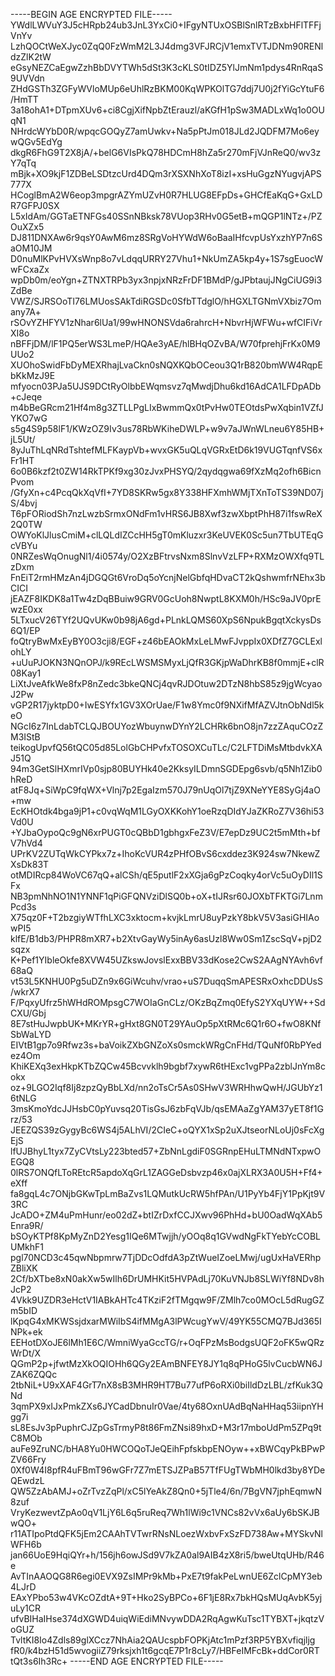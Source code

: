 -----BEGIN AGE ENCRYPTED FILE-----
YWdlLWVuY3J5cHRpb24ub3JnL3YxCi0+IFgyNTUxOSBlSnlRTzBxbHFlTFFjVnYv
LzhQOCtWeXJyc0ZqQ0FzWmM2L3J4dmg3VFJRCjV1emxTVTJDNm90RENldzZlK2tW
eGsyNEZCaEgwZzhBbDVYTWh5dSt3K3cKLS0tIDZ5YlJmNm1pdys4RnRqaS9UVVdn
ZHdGSTh3ZGFyWVloMUp6eUhlRzBKM00KqWPKOlTG7ddj7U0j2fYiGcYtuF6/HmTT
3a18ohA1+DTpmXUv6+ci8CgjXifNpbZtErauzl/aKGfH1pSw3MADLxWq1o0OUqN1
NHrdcWYbD0R/wpqcGOQyZ7amUwkv+Na5pPtJm018JLd2JQDFM7Mo6eywQGv5EdYg
dkgR6FhG9T2X8jA/+belG6VIsPkQ78HDCmH8hZa5r270mFjVJnReQ0/wv3zY7qTq
mBjk+XO9kjF1ZDBeLSDtzcUrd4DQm3rXSXNhXoT8izI+xsHuGgzNYugvjAPS777X
HCoglBmA2W6eop3mpgrAZYmUZvH0R7HLUG8EFpDs+GHCfEaKqG+GxLDR7GFPJ0SX
L5xIdAm/GGTaETNFGs40SSnNBksk78VUop3RHv0G5etB+mQGP1lNTz+/PZOuXZx5
DJ811DNXAw6r9qsY0AwM6mz8SRgVoHYWdW6oBaaIHfcvpUsYxzhYP7n6SaOM10JM
D0nuMlKPvHVXsWnp8o7vLdqqURRY27Vhu1+NkUmZA5kp4y+1S7sgEuocWwFCxaZx
wpDb0m/eoYgn+ZTNXTRPb3yx3npjxNRzFrDF1BMdP/gJPbtaujJNgCiUG9i3ZdBe
VWZ/SJRSOoTI76LMUosSAkTdiRGSDc0SfbTTdglO/hHGXLTGNmVXbiz7Omany7A+
rSOvYZHFYV1zNhar6lUa1/99wHNONSVda6rahrcH+NbvrHjWFWu+wfCIFiVrXI8o
nBFFjDM/lF1PQ5erWS3LmeP/HQAe3yAE/hlBHqOZvBA/W70fprehjFrKx0M9UUo2
XUOhoSwidFbDyMEXRhajLvaCkn0sNQXKQbOCeou3Q1rB820bmWW4RqpEbKkMzJ9E
mfyocn03PJa5UJS9DCtRyOlbbEWqmsvz7qMwdjDhu6kd16AdCA1LFDpADb+cJeqe
m4bBeGRcm21Hf4m8g3ZTLLPgLIxBwmmQx0tPvHw0TEOtdsPwXqbin1VZfJYKO7wG
s5g4S9p58lF1/KWzOZ9Iv3us78RbWKiheDWLP+w9v7aJWnWLneu6Y85HB+jL5Ut/
8yJuThLqNRdTshtefMLFKaypVb+wvxGK5uQLqVGRxEtD6k19VUGTqnfVS6xFr1HT
6o0B6kzf2t0ZW14RkTPKf9xg30zJvxPHSYQ/2qydqgwa69fXzMq2ofh6BicnPvom
/GfyXn+c4PcqQkXqVfI+7YD8SKRw5gx8Y338HFXmhWMjTXnToTS39ND07jS/4bvj
T6pFORiodSh7nzLwzbSrmxONdFm1vHRS6JB8Xwf3zwXbptPhH87i1fswReX2Q0TW
OWYoKlJlusCmiM+clLQLdIZCcHH5gT0mKluzxr3KeUVEK0Sc5un7TbUTEqGcVBYu
0NRZesWqOnugNl1/4i0574y/O2XzBFtrvsNxm8SlnvVzLFP+RXMzOWXfq9TLzDxm
FnEiT2rmHMzAn4jDGQGt6VroDq5oYcnjNelGbfqHDvaCT2kQshwmfrNEhx3bCICI
jEAZF8IKDK8a1Tw4zDqBBuiw9GRV0GcUoh8NwptL8KXM0h/HSc9aJV0prEwzE0xx
5LTxucV26TYf2UQvUKw0b98jA6gd+PLnkLQMS60XpS6NpukBgqtXckysDs6Q1/EP
foQtryBwMxEyBY0O3cji8/EGF+z46bEAOkMxLeLMwFJvppIx0XDfZ7GCLExlohLY
+uUuPJOKN3NQnOPJ/k9REcLWSMSMyxLjQfR3GKjpWaDhrKB8f0mmjE+clR08Kay1
LiXtJveAfkWe8fxP8nZedc3bkeQNCj4qvRJDOtuw2DTzN8hbS85z9jgWcyaoJ2Pw
vGP2R17jyktpD0+IwESYfx1GV3XOrUae/F1w8Ymc0f9NXifMfAZVJtnObNdl5keO
NGcI6z7InLdabTCLQJBOUYozWbuynwDYnY2LCHRk6bnO8jn7zzZAquCOzZM3IStB
teikogUpvfQ56tQC05d85LolGbCHPvfxTOSOXCuTLc/C2LFTDiMsMtbdvkXAJ51Q
94m3GetSlHXmrIVp0sjp80BUYHk40e2KksyILDmnSGDEpg6svb/q5Nh1Zib0hReD
atF8Jq+SiWpC9fqWX+Vlnj7p2EgaIzm570J79nUqOl7tjZ9XNeYYE8SyGj4aO+mw
EcKHOtdk4bga9jP1+c0vqWqM1LGyOXKKohY1oeRzqDIdYJaZKRoZ7V36hi53Vd0U
+YJbaOypoQc9gN6xrPUGT0cQBbD1gbhgxFeZ3V/E7epDz9UC2t5mMth+bfV7hVd4
UPrKV2ZUTqWkCYPkx7z+IhoKcVUR4zPHfOBvS6cxddez3K924sw7NkewZXsDk83T
otMDIRcp84WoVC67qQ+alCSh/qE5putlF2xXGja6gPzCoqky4orVc5uOyDIl1SFx
NB3pmNhNO1N1YNNF1qPiGFQNVziDlSQ0b+oX+tIJRsr60JOXbTFKTGi7LnmPcd3s
X75qz0F+T2bzgiyWTfhLXC3xktocm+kvjkLmrU8uyPzkY8bkV5V3asiGHIAowPI5
klfE/B1db3/PHPR8mXR7+b2XtvGayWy5inAy6asUzl8Ww0Sm1ZscSqV+pjD2sqzx
K+Pef1YIbleOkfe8XVW45UZkswJovslExxBBV33dKose2CwS2AAgNYAvh6vf68aQ
vt53L5KNHU0Pg5uDZn9x6GiWcuhv/vrao+uS7DuqqSmAPESRxOxhcDDUsS/wkrX7
F/PqxyUfrz5hWHdROMpsgC7WOIaGnCLz/OKzBqZmq0EfyS2YXqUYW++SdCXU/Gbj
8E7stHuJwpbUK+MKrYR+gHxt8GN0T29YAuOp5pXtRMc6Q1r6O+fwO8KNfSbWaLYD
EIVtB1gp7o9Rfwz3s+baVoikZXbGNZoXs0smckWRgCnFHd/TQuNf0RbPYedez4Om
KhiKEXq3exHkpKTbZQCw45Bcvvklh9bgbf7xywR6tHExc1vgPPa2zblJnYm8cokx
oz+9LGO2Iqf8Ij8zpzQyBbLXd/nn2oTsCr5As0SHwV3WRHhwQwH/JGUbYz16tNLG
3msKmoYdcJJHsbC0pYuvsq20TisGsJ6zbFqVJb/qsEMAaZgYAM37yET8f1Grz/53
JEEZQS39zGygyBc6WS4j5ALhVI/2CIeC+oQYX1xSp2uXJtseorNLoUj0sFcXgEjS
lfUJBhyL1tyx7ZyCVtsLy223bted57+ZbNnLgdiF0SGRnpEHuLTMNdNTxpwOEGQ8
0lRS7ONQfLToREtcR5apdoXqGrL1ZAGGeDsbvzp46x0ajXLRX3A0U5H+Ff4+eXff
fa8gqL4c7ONjbGKwTpLmBaZvs1LQMutkUcRW5hfPAn/U1PyYb4FjY1PpKjt9V3RC
JcADO+ZM4uPmHunr/eo02dZ+btIZrDxfCCJXwv96PhHd+bU0OadWqXAb5Enra9R/
bSOyKTPf8KpMyZnD2Yesg1IQe6MTwjjh/yOOq8q1GVwdNgFkTYebYcCOBLUMkhF1
pgl70NCD3c45qwNbpmrw7TjDDcOdfdA3pZtWueIZoeLMwj/ugUxHaVERhpZBliXK
2Cf/bXTbe8xN0akXw5wIlh6DrUMHKit5HVPAdLj70KuVNJb8SLWiYf8NDv8hJcP2
4Vkk9UZDR3eHctV1IABkAHTc4TKziF2fTMgqw9F/ZMlh7co0MOcL5dRugGZm5bID
lKpqG4xMKWSsjdxarMWiIbS4ifMMgA3lPWcugYwV/49YK55CMQ7BJd365INPk+ek
EEHotDXoJE6lMh1E6C/WmniWyaGccTG/r+OqFPzMsBodgsUQF2oFK5wQRzWrDt/X
QGmP2p+jfwtMzXkOQIOHh6QGy2EAmBNFEY8JY1q8qPHoG5lvCucbWN6JZAK6ZQQc
2tbNiL+U9xXAF4GrT7nX8sB3MHR9HT7Bu77ufP6oRXi0biIldDzLBL/zfKuk3QNd
3qmPX9xIJxPmkZXs6JYCadDbnuIr0Vae/4ty68OxnUAdBqNaHHaq53iipnYHgg7i
sL8EsJv3pPuphrCJZpGsTrmyP8t86FmZNsi89hxD+M3r17mboUdPm5ZPq9tC8MOb
auFe9ZruNC/bHA8Yu0HWCOQoTJeQEihFpfskbpENOyw++xBWCqyPkBPwPZV66Fry
0Xf0W4I8pfR4uFBmT96wGFr7Z7mETSJZPaB57TfFUgTWbMH0lkd3by8YDeQEwdzL
QW5ZzAbAMJ+oZrTvzZqPl/xC5lYeAkZ8Qn0+5jTle4/6n/7BgVN7jphEqmwN8zuf
VryKezwevtZpAo0qV1LjY6L6q5ruReq7Wh1lWi9c1VNCs82vVx6aUy6bSKJBwQO+
r11ATIpoPtdQFK5jEm2CAAhTVTwrRNsNLoezWxbvFxSzFD738Aw+MYSkvNlWFH6b
jan66UoE9HqiQYr+h/156jh6owJSd9V7kZA0al9AIB4zX8ri5/bweUtqUHb/R46e
AvTInAAOQG8R6egi0EVX9ZsIMPr9kMb+PxE7t9fakPeLwnUE6ZclCpMY3eb4LJrD
EAxYPbo53w4VKcOZdtA+9T+Hko2SyBPCo+6F1jE8Rx7bkHQsMUqAvbK5yjuLy1CR
ufvBIHaIHse374dXGWD4uiqWiEdiMNvywDDA2RqAgwKuTsc1TYBXT+jkqtzVoGUZ
TvltKI8Io4Zdls89glXCcz7NhAia2QAUcspbFOPKjAtc1mPzf3RP5YBXvfiqjljg
fR0/k4bzH51d5wvogiiZ79rksjxh1t6gcqE7P1r8cLy7/HBFeIMFcBk+ddCor0RT
tQt3s6Ih3Rc+
-----END AGE ENCRYPTED FILE-----
